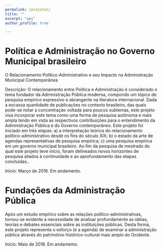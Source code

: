 ```yaml
---
permalink: /projetos/
title: ""
excerpt: "ops"
author_profile: true

---
```

Política e Administração no Governo Municipal brasileiro
====
O Relacionamento Político-Administrativo e seu Impacto na Administração Municipal Contemporânea

Descrição: O relacionamento entre Política e Administração é considerado o tema fundador da Administração Pública moderna,
compondo um tópico de pesquisa empírico expressivo e abrangente na literatura internacional. Dada a escassa quantidade de publicações no contexto brasileiro, das quais pode-se notar a concentração voltada para poucos subtemas, este projeto visa incorporar este tema como uma forma de pesquisa autônoma e mais ampla tendo em vista as respectivos contribuições para o entendimento da Administração Pública e do Governo contemporâneo. Este projeto foi iniciado em três etapas: a) a interpretação teórica do relacionamento político-administrativo desde os fins do século XIX; b) o estado da arte de agendas representativas de pesquisa empírica; c) uma pesquisa empírica em um governo municipal brasileiro. Ao fim da pesquisa de mestrado do qual este projeto teve início, foram delineados novos horizontes de pesquisa aliados à continuidade e ao aprofundamento das etapas concluídas.. 

Início: Março de 2016. 
Em andamento.

Fundações da Administração Pública
===

Após um estudo empírico sobre as relações político-administrativas, tornou-se evidente a necessidade de analisar profundamente as idéias, teorias e debates essenciais sobre as instituições públicas. Desta forma, este projeto representa o esforço (e a agenda) de examinar a administração pública através do patrimônio histórico-cultural mais amplo do Ocidente.

Início: Maio de 2018.
Em andamento.
